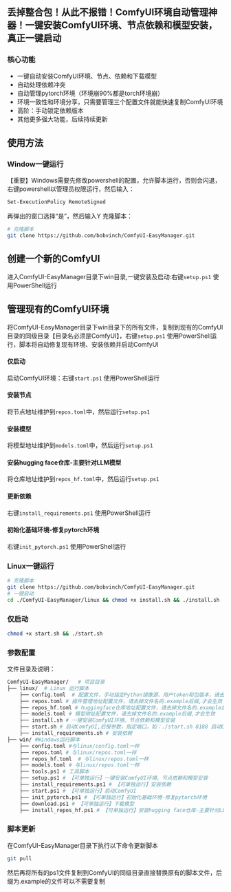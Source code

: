 ## 丢掉整合包！从此不报错！ComfyUI环境自动管理神器！一键安装ComfyUI环境、节点依赖和模型安装，真正一键启动

### 核心功能
- 一键自动安装ComfyUI环境、节点、依赖和下载模型
- 自动处理依赖冲突
- 自动管理pytorch环境（环境崩90%都是torch环境崩）
- 环境一致性和环境分享，只需要管理三个配置文件就能快速复制ComfyUI环境
- 高阶：手动锁定依赖版本
- 其他更多强大功能，后续持续更新

## 使用方法


### Window一键运行

【重要】Windows需要先修改powershell的配置，允许脚本运行，否则会闪退，右键powershell以管理员权限运行，然后输入：
```bash
Set-ExecutionPolicy RemoteSigned
```
再弹出的窗口选择“是”，然后输入Y
克隆脚本：
```bash
# 克隆脚本
git clone https://github.com/bobvinch/ComfyUI-EasyManager.git
```

## 创建一个新的ComfyUI
进入ComfyUI-EasyManager目录下win目录,一键安装及启动:右键`setup.ps1` 使用PowerShell运行

## 管理现有的ComfyUI环境
将ComfyUI-EasyManager目录下win目录下的所有文件，复制到现有的ComfyUI目录的同级目录【目录名必须是ComfyUI】，右键`setup.ps1` 使用PowerShell运行，脚本将自动修复现有环境、安装依赖并启动ComfyUI

#### 仅启动
启动ComfyUI环境：右键`start.ps1` 使用PowerShell运行

#### 安装节点
将节点地址维护到`repos.toml`中，然后运行`setup.ps1`

#### 安装模型
将模型地址维护到`models.toml`中，然后运行`setup.ps1`

#### 安装hugging face仓库-主要针对LLM模型
将仓库地址维护到`repos_hf.toml`中，然后运行`setup.ps1`

#### 更新依赖
右键`install_requirements.ps1` 使用PowerShell运行

#### 初始化基础环境-修复pytorch环境
右键`init_pytorch.ps1` 使用PowerShell运行

### Linux一键运行
```bash
# 克隆脚本
git clone https://github.com/bobvinch/ComfyUI-EasyManager.git
# 一键启动
cd ./ComfyUI-EasyManager/linux && chmod +x install.sh && ./install.sh

```

### 仅启动
```bash
chmod +x start.sh && ./start.sh
```

### 参数配置
文件目录及说明：
```bash
ComfyUI-EasyManager/   # 项目目录
├── linux/  # Linux 运行脚本
    ├── config.toml  # 配置文件，手动指定Python镜像源、用户token和包版本，请去掉文件名的.example后缀,才会生效
    ├── repos.toml # 插件管理地址配置文件，请去掉文件名的.example后缀,才会生效
    ├── repos_hf.toml # huggingface仓库地址配置文件，请去掉文件名的.example后缀,才会生效
    ├── models.toml # 模型地址配置文件，请去掉文件名的.example后缀,才会生效
    ├── install.sh # 一键安装ComfyUI环境、节点依赖和模型安装
    ├── start.sh # 启动ComfyUI,后接参数，指定端口，如：./start.sh 8188 启动ComfyUI，8188为端口号
    ├── install_requirements.sh # 安装依赖
├── win/ #Windows运行脚本
    ├── config.toml #与linux/config.toml一样
    ├── repos.toml # 与linux/repos.toml一样
    ├── repos_hf.toml  # 与linux/repos.toml一样
    ├── models.toml # 与linux/repos.toml一样
    ├── tools.ps1 # 工具脚本
    ├── setup.ps1 # 【可单独运行】一键安装ComfyUI环境、节点依赖和模型安装
    ├── install_requirements.ps1 # 【可单独运行】安装依赖
    ├── start.ps1 # 【可单独运行】启动ComfyUI
    ├── init_pytorch.ps1 # 【可单独运行】初始化基础环境-修复pytorch环境
    ├── download.ps1 # 【可单独运行】下载模型
    ├── install_repos_hf.ps1 # 【可单独运行】安装hugging face仓库-主要针对LLM模型

```
### 脚本更新
在ComfyUI-EasyManager目录下执行以下命令更新脚本
```bash 
git pull
```
然后再将所有的ps1文件复制到ComfyUI的同级目录直接替换原有的脚本文件，后缀为.example的文件可以不需要复制